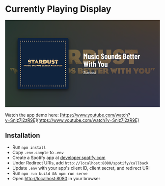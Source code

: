 # Currently Playing Display

![Currently Playing Display](screenshot.png)

Watch the app demo here: [https://www.youtube.com/watch?v=Sniz7l2zR9E](https://www.youtube.com/watch?v=Sniz7l2zR9E)

## Installation

- Run `npm install`
- Copy `.env.sample` to `.env`
- Create a Spotify app at [developer.spotify.com](https://developer.spotify.com/documentation/web-api/concepts/apps)
- Under Redirect URIs, add `http://localhost:8080/spotify/callback`
- Update `.env` with your app's client ID, client secret, and redirect URI
- Run `npm run build && npm run serve`
- Open [http://localhost:8080](http://localhost:8080) in your browser
